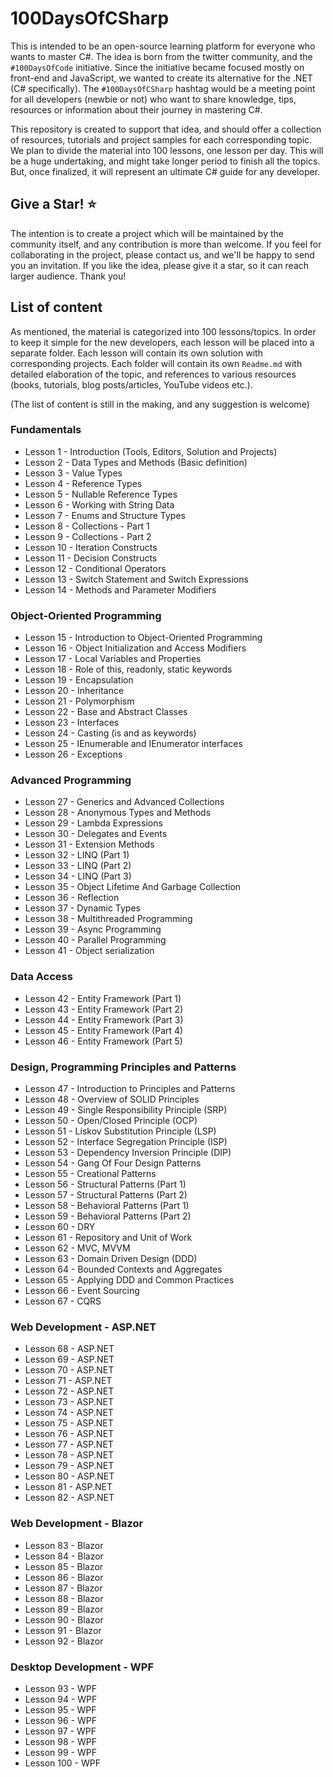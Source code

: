 # 100DaysOfCSharp

This is intended to be an open-source learning platform for everyone who wants to master C#. The idea is born from the twitter community, and the `#100DaysOfCode` initiative. Since the initiative became focused mostly on front-end and JavaScript, we wanted to create its alternative for the .NET (C# specifically). The `#100DaysOfCSharp` hashtag would be a meeting point for all developers (newbie or not) who want to share knowledge, tips, resources or information about their journey in mastering C#.

This repository is created to support that idea, and should offer a collection of resources, tutorials and project samples for each corresponding topic. We plan to divide the material into 100 lessons, one lesson per day. This will be a huge undertaking, and might take longer period to finish all the topics. But, once finalized, it will represent an ultimate C# guide for any developer.

## Give a Star! :star:
The intention is to create a project which will be maintained by the community itself, and any contribution is more than welcome. If you feel for collaborating in the project, please contact us, and we'll be happy to send you an invitation. If you like the idea, please give it a star, so it can reach larger audience. Thank you!

## List of content

As mentioned, the material is categorized into 100 lessons/topics. In order to keep it simple for the new developers, each lesson will be placed into a separate folder. Each lesson will contain its own solution with corresponding projects. Each folder will contain its own `Readme.md` with detailed elaboration of the topic, and references to various resources (books, tutorials, blog posts/articles, YouTube videos etc.).

(The list of content is still in the making, and any suggestion is welcome)

### Fundamentals

- Lesson 1 - Introduction (Tools, Editors, Solution and Projects)
- Lesson 2 - Data Types and Methods (Basic definition)
- Lesson 3 - Value Types
- Lesson 4 - Reference Types
- Lesson 5 - Nullable Reference Types
- Lesson 6 - Working with String Data
- Lesson 7 - Enums and Structure Types
- Lesson 8 - Collections - Part 1
- Lesson 9 - Collections - Part 2
- Lesson 10 - Iteration Constructs
- Lesson 11 - Decision Constructs
- Lesson 12 - Conditional Operators
- Lesson 13 - Switch Statement and Switch Expressions
- Lesson 14 - Methods and Parameter Modifiers

### Object-Oriented Programming

- Lesson 15 - Introduction to Object-Oriented Programming
- Lesson 16 - Object Initialization and Access Modifiers
- Lesson 17 - Local Variables and Properties
- Lesson 18 - Role of this, readonly, static keywords
- Lesson 19 - Encapsulation
- Lesson 20 - Inheritance
- Lesson 21 - Polymorphism
- Lesson 22 - Base and Abstract Classes
- Lesson 23 - Interfaces
- Lesson 24 - Casting (is and as keywords)
- Lesson 25 - IEnumerable and IEnumerator interfaces
- Lesson 26 - Exceptions

### Advanced Programming

- Lesson 27 - Generics and Advanced Collections
- Lesson 28 - Anonymous Types and Methods
- Lesson 29 - Lambda Expressions
- Lesson 30 - Delegates and Events
- Lesson 31 - Extension Methods
- Lesson 32 - LINQ (Part 1)
- Lesson 33 - LINQ (Part 2)
- Lesson 34 - LINQ (Part 3)
- Lesson 35 - Object Lifetime And Garbage Collection
- Lesson 36 - Reflection
- Lesson 37 - Dynamic Types
- Lesson 38 - Multithreaded Programming
- Lesson 39 - Async Programming
- Lesson 40 - Parallel Programming
- Lesson 41 - Object serialization

### Data Access

- Lesson 42 - Entity Framework (Part 1)
- Lesson 43 - Entity Framework (Part 2)
- Lesson 44 - Entity Framework (Part 3)
- Lesson 45 - Entity Framework (Part 4)
- Lesson 46 - Entity Framework (Part 5)

### Design, Programming Principles and Patterns

- Lesson 47 - Introduction to Principles and Patterns
- Lesson 48 - Overview of SOLID Principles
- Lesson 49 - Single Responsibility Principle (SRP)
- Lesson 50 - Open/Closed Principle (OCP)
- Lesson 51 - Liskov Substitution Principle (LSP)
- Lesson 52 - Interface Segregation Principle (ISP)
- Lesson 53 - Dependency Inversion Principle (DIP)
- Lesson 54 - Gang Of Four Design Patterns
- Lesson 55 - Creational Patterns
- Lesson 56 - Structural Patterns (Part 1)
- Lesson 57 - Structural Patterns (Part 2)
- Lesson 58 - Behavioral Patterns (Part 1)
- Lesson 59 - Behavioral Patterns (Part 2)
- Lesson 60 - DRY
- Lesson 61 - Repository and Unit of Work
- Lesson 62 - MVC, MVVM
- Lesson 63 - Domain Driven Design (DDD)
- Lesson 64 - Bounded Contexts and Aggregates
- Lesson 65 - Applying DDD and Common Practices
- Lesson 66 - Event Sourcing
- Lesson 67 - CQRS

### Web Development - ASP.NET

- Lesson 68 - ASP.NET
- Lesson 69 - ASP.NET
- Lesson 70 - ASP.NET
- Lesson 71 - ASP.NET
- Lesson 72 - ASP.NET
- Lesson 73 - ASP.NET
- Lesson 74 - ASP.NET
- Lesson 75 - ASP.NET
- Lesson 76 - ASP.NET
- Lesson 77 - ASP.NET
- Lesson 78 - ASP.NET
- Lesson 79 - ASP.NET
- Lesson 80 - ASP.NET
- Lesson 81 - ASP.NET
- Lesson 82 - ASP.NET

### Web Development - Blazor

- Lesson 83 - Blazor
- Lesson 84 - Blazor
- Lesson 85 - Blazor
- Lesson 86 - Blazor
- Lesson 87 - Blazor
- Lesson 88 - Blazor
- Lesson 89 - Blazor
- Lesson 90 - Blazor
- Lesson 91 - Blazor
- Lesson 92 - Blazor

### Desktop Development - WPF
- Lesson 93 - WPF
- Lesson 94 - WPF
- Lesson 95 - WPF
- Lesson 96 - WPF
- Lesson 97 - WPF
- Lesson 98 - WPF
- Lesson 99 - WPF
- Lesson 100 - WPF
